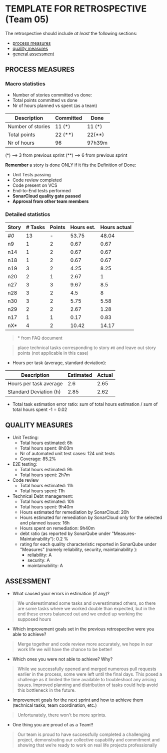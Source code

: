 TEMPLATE FOR RETROSPECTIVE (Team 05)
=====================================

The retrospective should include _at least_ the following
sections:

- [process measures](#process-measures)
- [quality measures](#quality-measures)
- [general assessment](#assessment)

## PROCESS MEASURES 

### Macro statistics

- Number of stories committed vs done: 
- Total points committed vs done 
- Nr of hours planned vs spent (as a team)

| Description       | Committed | Done   |
| ----------------- | --------- | ------ |
| Number of stories | 11 (*)    | 11 (*) |
| Total points      | 22 (**)   | 22(**) |
| Nr of hours       | 96        | 97h39m |

(*) --> 3 from previous sprint
(**) --> 6 from previous sprint

**Remember**  a story is done ONLY if it fits the Definition of Done:
 
- Unit Tests passing
- Code review completed
- Code present on VCS
- End-to-End tests performed
- **SonarCloud quality gate passed**
- **Approval from other team members**


### Detailed statistics

| Story | # Tasks | Points | Hours est. | Hours actual |
| ----- | ------- | ------ | ---------- | ------------ |
| _#0_  | 13      | -      | 53.75      | 48.04        |
| n9    | 1       | 2      | 0.67       | 0.67         |
| n14   | 1       | 2      | 0.67       | 0.67         |
| n18   | 1       | 2      | 0.67       | 0.67         |
| n19   | 3       | 2      |   4.25     |     8.25     |
| n20   | 2       | 1      |    2.67    |      1    |
| n27   | 3       | 3      |   9.67     |     8.5     |
| n28   | 3       | 2      |   4.5     |     8     |
| n30   | 3       | 2      |   5.75     |    5.58      |
| n29   | 2       | 2      |    2.67    |    1.28      |
| n17   | 1       | 1      |    0.17    |     0.83     |
| nX*   | 4       | 2      |    10.42    |    14.17      |

> \* from FAQ document

   

> place technical tasks corresponding to story `#0` and leave out story points (not applicable in this case)

- Hours per task (average, standard deviation): 

| Description            | Estimated | Actual |
| ---------------------- | --------- | ------ |
| Hours per task average | 2.6       | 2.65   |
| Standard Deviation (h) | 2.85      | 2.62   |


- Total task estimation error ratio: sum of total hours estimation / sum of total hours spent -1 = 0.02

  
## QUALITY MEASURES 

- Unit Testing:
  - Total hours estimated: 6h
  - Total hours spent: 8h03m
  - Nr of automated unit test cases: 124 unit tests
  - Coverage: 85.2%
- E2E testing:
  - Total hours estimated: 9h
  - Total hours spent: 2h7m
- Code review 
  - Total hours estimated: 11h
  - Total hours spent: 11h
- Technical Debt management:
  - Total hours estimated: 10h 
  - Total hours spent: 9h40m
  - Hours estimated for remediation by SonarCloud: 20h
  - Hours estimated for remediation by SonarCloud only for the selected and planned issues: 16h
  - Hours spent on remediation: 9h40m
  - debt ratio (as reported by SonarQube under "Measures-Maintainability"): 0.2 %
  - rating for each quality characteristic reported in SonarQube under "Measures" (namely reliability, security, maintainability ):
    - reliability: A
    - security: A
    - maintainability: A
  


## ASSESSMENT

- What caused your errors in estimation (if any)?
> We underestimated some tasks and overestimated others, so there are some tasks where we worked double than expected, but in the end these errors balanced out and we ended up working the supposed hours

- Which improvement goals set in the previous retrospective were you able to achieve? 
> Merge together and code review more accurately, we hope in our work life we will have the chance to be better!
  
- Which ones you were not able to achieve? Why?
> While we successfully opened and merged numerous pull requests earlier in the process, some were left until the final days. This posed a challenge as it limited the time available to troubleshoot any arising issues. Improved planning and distribution of tasks could help avoid this bottleneck in the future.

- Improvement goals for the next sprint and how to achieve them (technical tasks, team coordination, etc.)
> Unfortunately, there won't be more sprints.

- One thing you are proud of as a Team!!
> Our team is proud to have successfully completed a challenging project, demonstrating our collective capability and commitment and showing that we’re ready to work on real life projects professionally
